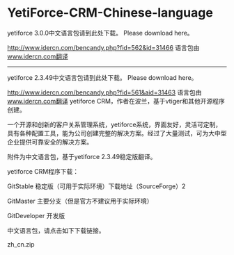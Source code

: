# YetiForce-CRM-Chinese-language

yetiforce 3.0.0中文语言包请到此处下载。
Please download here。

http://www.idercn.com/bencandy.php?fid=562&id=31466
语言包由 www.idercn.com翻译
*********************************************************************************************************************************************************************************************



yetiforce 2.3.49中文语言包请到此处下载。
Please download here。

http://www.idercn.com/bencandy.php?fid=561&aid=31463
语言包由 www.idercn.com翻译
yetiforce CRM，作者在波兰，基于vtiger和其他开源程序创建。

一个开源和创新的客户关系管理系统，yetiforce系统，界面友好，灵活可定制，具有各种配置工具，能为公司创建完整的解决方案。经过了大量测试，可为大中型企业提供可靠安全的解决方案。

附件为中文语言包，基于yetiforce 2.3.49稳定版翻译。

yetiforce CRM程序下载：


GitStable  稳定版（可用于实际环境）下载地址（SourceForge）2

GitMaster 主要分支（但是官方不建议用于实际环境）

GitDeveloper 开发版

中文语言包，请点击如下下载链接。


zh_cn.zip
